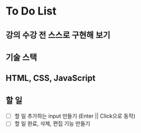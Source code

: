 # To Do List
강의 수강 전 스스로 구현해 보기
---
## 기술 스택
HTML, CSS, JavaScript
---
## 할 일
- [ ] 할 일 추가하는 input 만들기 (Enter || Click으로 동작)
- [ ] 할 일 완료, 삭제, 편집 기능 만들기